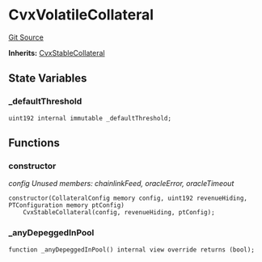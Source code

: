 # CvxVolatileCollateral
[Git Source](https://github.com/larrythecucumber321/protocol/blob/0e60393685a4ae7994ac986273cdfa4cf9c069ed/contracts/plugins/assets/convex/CvxVolatileCollateral.sol)

**Inherits:**
[CvxStableCollateral](/tools/docgen/src/contracts/plugins/assets/convex/CvxStableCollateral.sol/contract.CvxStableCollateral.md)


## State Variables
### _defaultThreshold

```solidity
uint192 internal immutable _defaultThreshold;
```


## Functions
### constructor

*config Unused members: chainlinkFeed, oracleError, oracleTimeout*


```solidity
constructor(CollateralConfig memory config, uint192 revenueHiding, PTConfiguration memory ptConfig)
    CvxStableCollateral(config, revenueHiding, ptConfig);
```

### _anyDepeggedInPool


```solidity
function _anyDepeggedInPool() internal view override returns (bool);
```

